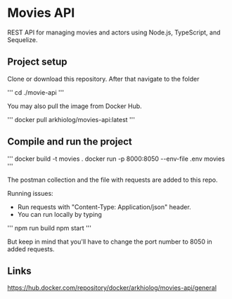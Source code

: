 # Movies API



REST API for managing movies and actors using Node.js, TypeScript, and Sequelize.



## Project setup

Clone or download this repository. After that navigate to the folder

'''
cd ./movie-api
'''

You may also pull the image from Docker Hub.

'''
docker pull arkhiolog/movies-api:latest
'''

## Compile and run the project

'''
docker build -t movies .
docker run -p 8000:8050 --env-file .env movies
'''

The postman collection and the file with requests are added to this repo.

Running issues: 

* Run requests with "Content-Type: Application/json" header.
* You can run locally by typing 

'''
npm run build
npm start
'''

But keep in mind that you'll have to change the port number to 8050 in added requests.

## Links

https://hub.docker.com/repository/docker/arkhiolog/movies-api/general